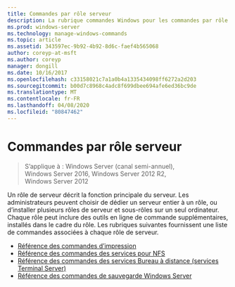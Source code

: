 ```yaml
---
title: Commandes par rôle serveur
description: La rubrique commandes Windows pour les commandes par rôle de serveur, qui décrit la fonction principale du serveur.
ms.prod: windows-server
ms.technology: manage-windows-commands
ms.topic: article
ms.assetid: 343597ec-9b92-4b92-8d6c-faef4b565068
author: coreyp-at-msft
ms.author: coreyp
manager: dongill
ms.date: 10/16/2017
ms.openlocfilehash: c33158021c7a1a0b4a1335434098ff6272a2d203
ms.sourcegitcommit: b00d7c8968c4adc8f699dbee694afe6ed36bc9de
ms.translationtype: MT
ms.contentlocale: fr-FR
ms.lasthandoff: 04/08/2020
ms.locfileid: "80847462"
---
```

# <a name="commands-by-server-role"></a>Commandes par rôle serveur

>S’applique à : Windows Server (canal semi-annuel), Windows Server 2016, Windows Server 2012 R2, Windows Server 2012

Un rôle de serveur décrit la fonction principale du serveur. Les administrateurs peuvent choisir de dédier un serveur entier à un rôle, ou d’installer plusieurs rôles de serveur et sous-rôles sur un seul ordinateur. Chaque rôle peut inclure des outils en ligne de commande supplémentaires, installés dans le cadre du rôle. Les rubriques suivantes fournissent une liste de commandes associées à chaque rôle de serveur.

-   [Référence des commandes d’impression](print-command-reference.md)
-   [Référence des commandes des services pour NFS](services-for-network-file-system-command-reference.md)
-   [Référence des commandes des services Bureau à distance (services Terminal Server)](remote-desktop-services-terminal-services-command-reference.md)
-   [Référence des commandes de sauvegarde Windows Server](windows-server-backup-command-reference.md)
